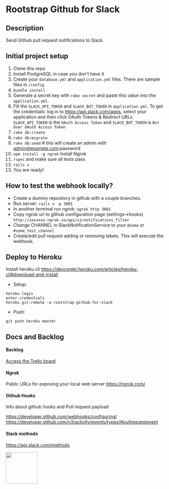 # Rootstrap Github for Slack

## Description
Send Github pull request notifications to Slack.

## Initial project setup

1. Clone this repo
2. Install PostgreSQL in case you don't have it
3. Create your `database.yml` and `application.yml` files. There are sample files in `/config`
4. `bundle install`
5. Generate a secret key with `rake secret` and paste this value into the `application.yml`.
6. Fill the `SLACK_API_TOKEN` and `SLACK_BOT_TOKEN` in `application.yml`. 
To get the credentials: log in to https://api.slack.com/apps, select your application and then click OAuth Tokens & Redirect URLs. `SLACK_API_TOKEN` is the `OAuth Access Token` and `SLACK_BOT_TOKEN` is `Bot User OAuth Access Token`
6. `rake db:create`
7. `rake db:migrate`
8. `rake db:seed`  # this will create an admin with admin@example.com:password
9. `npm install -g ngrok` Install Ngrok
10. `rspec` and make sure all tests pass
11. `rails s`
12. You are ready!

## How to test the webhook locally? 
- Create a dummy repository in github with a couple branches.
- Run server:  `rails s -p 3001`
- In another terminal run ngrok: `ngrok http 3001`
- Copy ngrok url to github configuration page (settings->hooks)
`http://xxxxxxx.ngrok.io/api/v1/notifications_filter`
- Change CHANNEL in SlackNotificationService to your `@name` or `#some_test_channel`
- Create/edit pull request adding or removing labels. This will execute the webhook.

## Deploy to Heroku
Install heroku cli https://devcenter.heroku.com/articles/heroku-cli#download-and-install
* Setup:
```
heroku login
enter credentials
heroku git:remote -a rootstrap-github-for-slack
```

* Push:
```
git push heroku master
```

## Docs and Backlog

#### Backlog
[Access the Trello board](https://trello.com/invite/b/r6hhrp56/7251cf848a9a95e2362432ba986b5185/rs-github-for-slack)

#### Ngrok
Public URLs for exposing your local web server
https://ngrok.com/

#### Github Hooks
Info about github hooks and Pull request payload

https://developer.github.com/webhooks/configuring/
https://developer.github.com/v3/activity/events/types/#pullrequestevent

#### Slack methods 
https://api.slack.com/methods

[<img src="https://s3-us-west-1.amazonaws.com/rootstrap.com/img/rs.png" width="100"/>](http://www.rootstrap.com)
